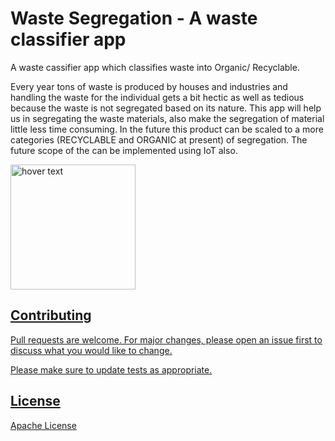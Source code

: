 
# Waste Segregation - A waste classifier app
A waste cassifier app which classifies waste into Organic/ Recyclable.


Every year tons of waste is produced by houses and industries and handling the waste for the individual gets a bit hectic as well as tedious because the waste is not segregated based on its nature. This app will help us in segregating the waste materials, also make the segregation of material little less time consuming. In the future this product can be scaled to a more categories (RECYCLABLE and ORGANIC at present) of segregation.
The future scope of the can be implemented using IoT also. 




<p align="start">
  <a href="https://play.google.com/store/apps/details?id=com.mohanmohadikar.wastesegregation">
  <img src="https://images.squarespace-cdn.com/content/v1/5c7d3ddb8d9740304876381e/1555187096213-AC46USTOFK2TQQ4HZUQY/ke17ZwdGBToddI8pDm48kIH0_qySXl3-YfrFnf87-3tZw-zPPgdn4jUwVcJE1ZvWQUxwkmyExglNqGp0IvTJZUJFbgE-7XRK3dMEBRBhUpxJc6MhdK26BmO1kxPJWeBBallpt-3-DXECDksCuJy0ie4ASU6dQ7LbCSjUJOYkHpI/playstore.png" width="200" title="hover text">
  
</p>


## Contributing
Pull requests are welcome. For major changes, please open an issue first to discuss what you would like to change.

Please make sure to update tests as appropriate.

## License
[Apache License](http://www.apache.org/licenses/)
